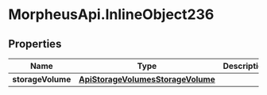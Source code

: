 # MorpheusApi.InlineObject236

## Properties

Name | Type | Description | Notes
------------ | ------------- | ------------- | -------------
**storageVolume** | [**ApiStorageVolumesStorageVolume**](ApiStorageVolumesStorageVolume.md) |  | 


